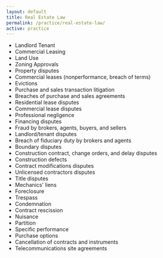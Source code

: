 ```yaml
---
layout: default
title: Real Estate Law
permalink: /practice/real-estate-law/
active: practice
---
```


* Landlord Tenant
* Commercial Leasing
* Land Use
* Zoning Approvals
* Property disputes
* Commercial leases (nonperformance, breach of terms)
* Evictions
* Purchase and sales transaction litigation
* Breaches of purchase and sales agreements
* Residential lease disputes
* Commercial lease disputes
* Professional negligence
* Financing disputes
* Fraud by brokers, agents, buyers, and sellers
* Landlord/tenant disputes
* Breach of fiduciary duty by brokers and agents
* Boundary disputes
* Construction contract, change orders, and delay disputes
* Construction defects
* Contract modifications disputes
* Unlicensed contractors disputes
* Title disputes
* Mechanics' liens
* Foreclosure
* Trespass
* Condemnation
* Contract rescission
* Nuisance
* Partition
* Specific performance
* Purchase options
* Cancellation of contracts and instruments
* Telecommunications site agreements
